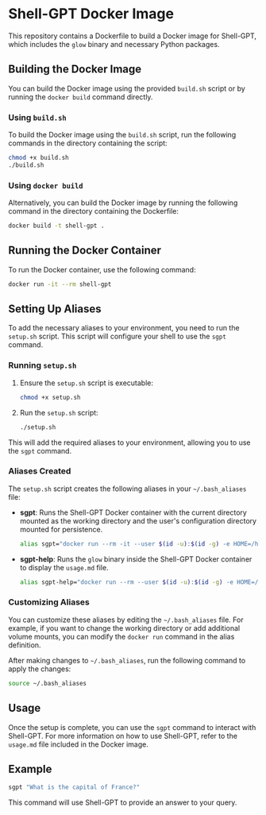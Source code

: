 # Shell-GPT Docker Image

This repository contains a Dockerfile to build a Docker image for Shell-GPT, which includes the `glow` binary and necessary Python packages.

## Building the Docker Image

You can build the Docker image using the provided `build.sh` script or by running the `docker build` command directly.

### Using `build.sh`

To build the Docker image using the `build.sh` script, run the following commands in the directory containing the script:

```sh
chmod +x build.sh
./build.sh
```

### Using `docker build`

Alternatively, you can build the Docker image by running the following command in the directory containing the Dockerfile:

```sh
docker build -t shell-gpt .
```

## Running the Docker Container

To run the Docker container, use the following command:

```sh
docker run -it --rm shell-gpt
```

## Setting Up Aliases

To add the necessary aliases to your environment, you need to run the `setup.sh` script. This script will configure your shell to use the `sgpt` command.

### Running `setup.sh`

1. Ensure the `setup.sh` script is executable:

    ```sh
    chmod +x setup.sh
    ```

2. Run the `setup.sh` script:

    ```sh
    ./setup.sh
    ```

This will add the required aliases to your environment, allowing you to use the `sgpt` command.

### Aliases Created

The `setup.sh` script creates the following aliases in your `~/.bash_aliases` file:

- **sgpt**: Runs the Shell-GPT Docker container with the current directory mounted as the working directory and the user's configuration directory mounted for persistence.

    ```sh
    alias sgpt="docker run --rm -it --user $(id -u):$(id -g) -e HOME=/home/$(whoami) -v $(pwd):/app/workdir -v ~/.config:/home/$(whoami)/.config --workdir /app/workdir shell-gpt"
    ```

- **sgpt-help**: Runs the `glow` binary inside the Shell-GPT Docker container to display the `usage.md` file.

    ```sh
    alias sgpt-help="docker run --rm --user $(id -u):$(id -g) -e HOME=/home/$(whoami) -v $(pwd):/app/workdir -v ~/.config:/home/$(whoami)/.config --workdir /app/workdir --entrypoint glow shell-gpt -p /app/usage.md"
    ```

### Customizing Aliases

You can customize these aliases by editing the `~/.bash_aliases` file. For example, if you want to change the working directory or add additional volume mounts, you can modify the `docker run` command in the alias definition.

After making changes to `~/.bash_aliases`, run the following command to apply the changes:

```sh
source ~/.bash_aliases
```

## Usage

Once the setup is complete, you can use the `sgpt` command to interact with Shell-GPT. For more information on how to use Shell-GPT, refer to the `usage.md` file included in the Docker image.

## Example

```sh
sgpt "What is the capital of France?"
```

This command will use Shell-GPT to provide an answer to your query.
